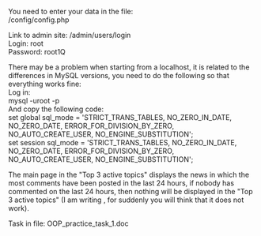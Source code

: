 You need to enter your data in the file:<br>
/config/config.php<br>

Link to admin site: /admin/users/login<br>
Login: root<br>
Password: root1Q<br>

There may be a problem when starting from a localhost, it is related to the differences in MySQL versions, you need to do the following so that everything works fine:<br>
Log in:<br>
mysql -uroot -p<br>
And copy the following code:<br>
set global sql_mode = 'STRICT_TRANS_TABLES, NO_ZERO_IN_DATE, NO_ZERO_DATE, ERROR_FOR_DIVISION_BY_ZERO, NO_AUTO_CREATE_USER, NO_ENGINE_SUBSTITUTION';<br>
set session sql_mode = 'STRICT_TRANS_TABLES, NO_ZERO_IN_DATE, NO_ZERO_DATE, ERROR_FOR_DIVISION_BY_ZERO, NO_AUTO_CREATE_USER, NO_ENGINE_SUBSTITUTION';<br>

The main page in the "Top 3 active topics" displays the news in which the most comments have been posted in the last 24 hours, if nobody has commented on the last 24 hours, then nothing will be displayed in the "Top 3 active topics" (I am writing , for suddenly you will think that it does not work).<br>

Task in file: OOP_practice_task_1.doc
